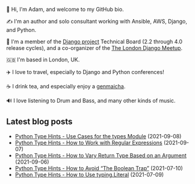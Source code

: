 <p>
  👋 Hi, I'm Adam, and welcome to my GitHub bio.
</p>
<p>
  ✍️ I'm an author and solo consultant working with Ansible, AWS, Django, and Python.
</p>
<p>
  🦄 I'm a member of the <a href="https://www.djangoproject.com/foundation/teams/">Django project</a> Technical Board (2.2 through 4.0 release cycles),
  and a co-organizer of the <a href="https://www.djangolondon.com/">The London Django Meetup</a>.
</p>
<p>
  🇬🇧 I'm based in London, UK.
</p>
<p>
  ✈️ I love to travel, especially to Django and Python conferences!
</p>
<p>
  ☕️ I drink tea, and especially enjoy a <a href="https://en.wikipedia.org/wiki/Genmaicha">genmaicha</a>.
</p>
<p>
  🔊 I love listening to Drum and Bass, and many other kinds of music.
</p>

## Latest blog posts

* [Python Type Hints - Use Cases for the types Module](https://adamj.eu/tech/2021/09/08/python-type-hints-use-cases-for-the-types-module/) (2021-09-08)
* [Python Type Hints - How to Work with Regular Expressions](https://adamj.eu/tech/2021/09/07/python-type-hints-how-to-work-with-regular-expressions/) (2021-09-07)
* [Python Type Hints - How to Vary Return Type Based on an Argument](https://adamj.eu/tech/2021/09/06/python-type-hints-how-to-vary-return-type-based-on-an-argument/) (2021-09-06)
* [Python Type Hints - How to Avoid “The Boolean Trap”](https://adamj.eu/tech/2021/07/10/python-type-hints-how-to-avoid-the-boolean-trap/) (2021-07-10)
* [Python Type Hints - How to Use typing.Literal](https://adamj.eu/tech/2021/07/09/python-type-hints-how-to-use-typing-literal/) (2021-07-09)